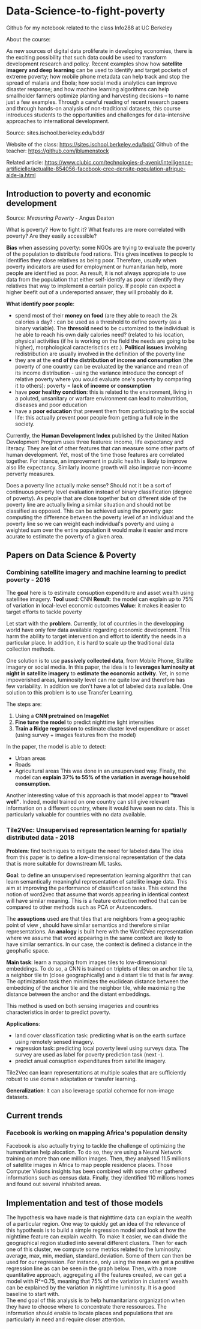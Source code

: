 # Data-Science-to-fight-poverty
Github for my notebook related to the class Info288 at UC Berkeley

About the course:

As new sources of digital data proliferate in developing economies, there is the exciting possibility that such data could be used to transform development research and policy. Recent examples show how **satellite imagery and deep learning** can be used to identify and target pockets of extreme poverty; how mobile phone metadata can help track and stop the spread of malaria and Ebola; how social media analytics can improve disaster response; and how machine learning algorithms can help smallholder farmers optimize planting and harvesting decisions – to name just a few examples. Through a careful reading of recent research papers and through hands-on analysis of non-traditional datasets, this course introduces students to the opportunities and challenges for data–intensive approaches to international development. 

Source: sites.ischool.berkeley.edu/bdd/

Website of the class: https://sites.ischool.berkeley.edu/bdd/
Github of the teacher: https://github.com/jblumenstock

Related article: https://www.clubic.com/technologies-d-avenir/intelligence-artificielle/actualite-854056-facebook-cree-densite-population-afrique-aide-ia.html

## Introduction to poverty and economic development

Source: *Measuring Poverty* - Angus Deaton

What is poverty? How to fight it? What features are more correlated with poverty? Are they easily accessible? 

**Bias** when assessing poverty: some NGOs are trying to evaluate the poverty of the population to distribute food rations. This gives incetives to people to identifies they close relatives as being poor. Therefore, usually when poverty indicators are used for employment or humanitarian help, more people are identified as poor. As result, it is not always appropiate to use data from the population that either self-identify as poor or identify they relatives that way to implement a certain policy. If people can expect a higher beefit out of a undereported answer, they will probably do it. 

**What identify poor people**:
- spend most of their **money on food** (are they able to reach the 2k calories a day? : can be used as a threshold to define poverty (as a binary variable). The **thresold** need to be customized to the individual: is he able to reach his own daily calories need? (related to his location, physical activities (if he is working on the field the needs are going to be higher), morphological caracterisctics etc.). **Political issues** involving redistribution are usually involved in the definition of the poverty line
- they are at the **end of the distribution of income and consumption** (the poverty of one country can be evaluated by the variance and mean of its income distribution - using the variance introduce the concept of relative poverty where you would evaluate one's poverty by comparing it to others): poverty = **lack of income or consumption**
- have **poor healthy condition**: this is related to the environment, living in a poluted, unsanitary or warfare environment can lead to malnutrition, diseases and poor education
- have a **poor education** that prevent them from participating to the social life: this actually prevent poor people from getting a full role in the society. 

Currently, the **Human Development Index** published by the United Nation Development Program uses three features: income, life expectancy and literacy. They are lot of other features that can measure some other parts of human development. Yet, most of the time those features are correlated together. For intance, an improvement in public health is likely to improve also life expectancy. Similarly income growth will also improve non-income perverty measures. 

Does a poverty line actually make sense? Should not it be a sort of continuous poverty level evaluation instead of binary classification (degree of poverty). As people that are close together but on different side of the poverty line are actually living a similar situation and should not be classified as opposed. This can be achieved using the poverty gap: computing the difference between the poverty level of an individual and the poverty line so we can weight each individual's poverty and using a weighted sum over the entire population it would make it easier and more acurate to estimate the poverty of a given area. 

## Papers on Data Science & Poverty

### Combining satellite imagery and machine learning to predict poverty - 2016

The **goal** here is to estimate consuption expenditure and asset wealth using satellitee imagery.
**Tool** used: CNN
**Result**: the model can explain up to 75% of variation in local-level economic outcomes
**Value**: it makes it easier to target efforts to tackle poverty

Let start with the **problem**. Currently, lot of countries in the developping world have only few data available regarding economic development. This harm the ability to target intervention and effort to identify the needs in a particular place. In addition, it is hard to scale up the traditional data collection methods. 

One solution is to use **passively collected data**, from Mobile Phone, Stallite imagery or social media. In this paper, the idea is to **leverages luminosity at night in satellite imagery** to **estimate the economic activity**. Yet, in some impoverished areas, luminosity level can me quite low and therefore has few variability. In addition we don't have a lot of labeled data available. One solution to this problem is to use Transfer Learning. 

The steps are:
1. Using a **CNN pretrained on ImageNet**
2. **Fine tune the model** to predict nighttime light intensities
3. **Train a Ridge regression** to estimate cluster level expenditure or asset (using survey + images features from the model)

In the paper, the model is able to detect:
- Urban areas 
- Roads
- Agricultural areas
This was done in an unsupervised way. Finally, the model can **explain 37% to 55% of the variation in average household consumption**. 

Another interesting value of this approach is that model appear to **"travel well"**. Indeed, model trained on one country can still give relevant information on a different country, where it would have seen no data. This is particularly valuable for countries with no data available.


### Tile2Vec: Unsupervised representation learning for spatially distributed data - 2018

**Problem**: find techniques to mitigate the need for labeled data
The idea from this paper is to define a low-dimensional representation of the data that is more suitable for downstream ML tasks. 

**Goal**: to define an unsupervised representation learning algorithm that can learn semantically meaningful representation of satellite image data. This aim at improving the performance of classification tasks. This extend the notion of word2vec that assume that words appearing in identical context will have similar meaning. This is a feature extraction method that can be compared to other methods such as PCA or Autoencoders. 

The **assuptions** used are that tiles that are neighbors from a geographic point of view , should have similar semantics and therefore similar representations. An **analogy** is built here with the Word2Vec representation where we assume that word appearing in the same context are likely to have similar semantics. In our case, the context is defined a distance in the geophafic space. 

**Main task**: learn a mapping from images tiles to low-dimensional embeddings. To do so, a CNN is trained on triplets of tiles: on anchor tile ta, a neighbor tile tn (close geographically) and a distant tile td that is far away. The optimization task then minimizes the euclidean distance between the embedding of the anchor tile and the neighbor tile, while maximizing the distance between the anchor and the distant embeddings.  

This method is used on both sensing imageries and countries characteristics in order to predict poverty. 

**Applications**:
- land cover classification task: predicting what is on the earth surface using remotely sensed imagery. 
- regression task: predicting local poverty level using surveys data. The survey are used as label for poverty prediction task (next -).
- predict anual consuption expenditures from satellite imagery. 

Tile2Vec can learn representations at multiple scales that are sufficiently robust to use domain adaptation or transfer learning. 

**Generalization**: it can also leverage spatial cohernce for non-image datasets.

## Current trends

### Facebook is working on mapping Africa's population density 

Facebook is also actually trying to tackle the challenge of optimizing the humanitarian help alocation. To do so, they are using a Neural Network training on more than one million images. Then, they analysed 11.5 millions of satellite images in Africa to map people residence places. Those Computer Visions insights has been combined with some other gathered informations such as census data. Finally, they identified 110 millions homes and found out several inhabited areas. 

## Implementation and test of those models

The hypothesis wa have made is that nighttime data can explain the wealth of a particular region. One way to quickly get an idea of the relevance of this hypothesis is to build a simple regression model and look at how the nighttime feature can explain wealth. To make it easier, we can divide the geographical region studied into several different clusters. Then for each one of this cluster, we compute some metrics related to the luminosity: average, max, min, median, standard_deviation. Some of them can then be used for our regression. For instance, only using the mean we get a positive regression line as can be seen in the graph below. Then, with a more quantitative approach, aggregating all the features created, we can get a model with R²=0.75, meaning that 75% of the variation in clusters' wealth can be explained by the variation in nighttime luminosity. It is a good baseline to start with.  
The end goal of this analysis is to help humanitarians organization when they have to choose where to concentrate there ressources. The information should enable to locate places and populations that are particularly in need and require closer attention. 
